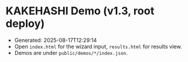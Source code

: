 # KAKEHASHI Demo (v1.3, root deploy)
- Generated: 2025-08-17T12:29:14
- Open `index.html` for the wizard input, `results.html` for results view.
- Demos are under `public/demos/*/index.json`.